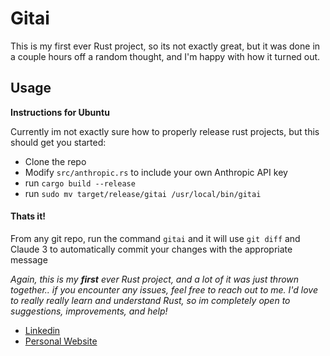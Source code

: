 # Gitai


This is my first ever Rust project, so its not exactly great, but it was done in a couple hours off a random thought, and I'm happy with how it turned out.


## Usage

**Instructions for Ubuntu**

Currently im not exactly sure how to properly release rust projects, but this should get you started:
- Clone the repo
- Modify `src/anthropic.rs` to include your own Anthropic API key
- run `cargo build --release`
- run `sudo mv target/release/gitai /usr/local/bin/gitai`
 
#### Thats it!

From any git repo, run the command `gitai` and it will use `git diff` and Claude 3 to automatically commit your changes with the appropriate message


*Again, this is my **first** ever Rust project, and a lot of it was just thrown together.. if you encounter any issues, feel free to reach out to me. I'd love to really really learn and understand Rust, so im completely open to suggestions, improvements, and help!*


- [Linkedin](https://www.linkedin.com/in/jackson--gray/)
- [Personal Website](https://jgray.cc/home)
